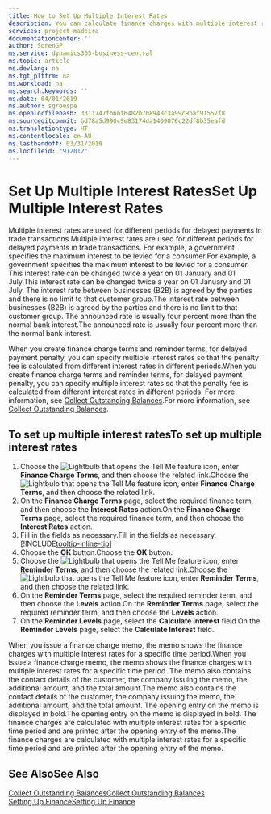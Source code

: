 ```yaml
---
title: How to Set Up Multiple Interest Rates
description: You can calculate finance charges with multiple interest rates for a specific period. The interest calculation is similar for all financial charges, with variation only in the rate of interest for a specific period.
services: project-madeira
documentationcenter: ''
author: SorenGP
ms.service: dynamics365-business-central
ms.topic: article
ms.devlang: na
ms.tgt_pltfrm: na
ms.workload: na
ms.search.keywords: ''
ms.date: 04/01/2019
ms.author: sgroespe
ms.openlocfilehash: 3311747fb6bf6482b708948c3a99c9baf91557f8
ms.sourcegitcommit: bd78a5d990c9e83174da1409076c22df8b35eafd
ms.translationtype: HT
ms.contentlocale: en-AU
ms.lasthandoff: 03/31/2019
ms.locfileid: "912012"
---
```

# <a name="set-up-multiple-interest-rates"></a><span data-ttu-id="0d222-104">Set Up Multiple Interest Rates</span><span class="sxs-lookup"><span data-stu-id="0d222-104">Set Up Multiple Interest Rates</span></span>
<span data-ttu-id="0d222-105">Multiple interest rates are used for different periods for delayed payments in trade transactions.</span><span class="sxs-lookup"><span data-stu-id="0d222-105">Multiple interest rates are used for different periods for delayed payments in trade transactions.</span></span> <span data-ttu-id="0d222-106">For example, a government specifies the maximum interest to be levied for a consumer.</span><span class="sxs-lookup"><span data-stu-id="0d222-106">For example, a government specifies the maximum interest to be levied for a consumer.</span></span> <span data-ttu-id="0d222-107">This interest rate can be changed twice a year on 01 January and 01 July.</span><span class="sxs-lookup"><span data-stu-id="0d222-107">This interest rate can be changed twice a year on 01 January and 01 July.</span></span> <span data-ttu-id="0d222-108">The interest rate between businesses (B2B) is agreed by the parties and there is no limit to that customer group.</span><span class="sxs-lookup"><span data-stu-id="0d222-108">The interest rate between businesses (B2B) is agreed by the parties and there is no limit to that customer group.</span></span> <span data-ttu-id="0d222-109">The announced rate is usually four percent more than the normal bank interest.</span><span class="sxs-lookup"><span data-stu-id="0d222-109">The announced rate is usually four percent more than the normal bank interest.</span></span>

<span data-ttu-id="0d222-110">When you create finance charge terms and reminder terms, for delayed payment penalty, you can specify multiple interest rates so that the penalty fee is calculated from different interest rates in different periods.</span><span class="sxs-lookup"><span data-stu-id="0d222-110">When you create finance charge terms and reminder terms, for delayed payment penalty, you can specify multiple interest rates so that the penalty fee is calculated from different interest rates in different periods.</span></span> <span data-ttu-id="0d222-111">For more information, see [Collect Outstanding Balances](receivables-collect-outstanding-balances.md).</span><span class="sxs-lookup"><span data-stu-id="0d222-111">For more information, see [Collect Outstanding Balances](receivables-collect-outstanding-balances.md).</span></span>

## <a name="to-set-up-multiple-interest-rates"></a><span data-ttu-id="0d222-112">To set up multiple interest rates</span><span class="sxs-lookup"><span data-stu-id="0d222-112">To set up multiple interest rates</span></span>  
1.  <span data-ttu-id="0d222-113">Choose the ![Lightbulb that opens the Tell Me feature](media/ui-search/search_small.png "Tell me what you want to do") icon, enter **Finance Charge Terms**, and then choose the related link.</span><span class="sxs-lookup"><span data-stu-id="0d222-113">Choose the ![Lightbulb that opens the Tell Me feature](media/ui-search/search_small.png "Tell me what you want to do") icon, enter **Finance Charge Terms**, and then choose the related link.</span></span>  
2.  <span data-ttu-id="0d222-114">On the **Finance Charge Terms** page, select the required finance term, and then choose the **Interest Rates** action.</span><span class="sxs-lookup"><span data-stu-id="0d222-114">On the **Finance Charge Terms** page, select the required finance term, and then choose the **Interest Rates** action.</span></span>  
3.  <span data-ttu-id="0d222-115">Fill in the fields as necessary.</span><span class="sxs-lookup"><span data-stu-id="0d222-115">Fill in the fields as necessary.</span></span> [!INCLUDE[tooltip-inline-tip](includes/tooltip-inline-tip_md.md)]
4.  <span data-ttu-id="0d222-116">Choose the **OK** button.</span><span class="sxs-lookup"><span data-stu-id="0d222-116">Choose the **OK** button.</span></span>  
5.  <span data-ttu-id="0d222-117">Choose the ![Lightbulb that opens the Tell Me feature](media/ui-search/search_small.png "Tell me what you want to do") icon, enter **Reminder Terms**, and then choose the related link.</span><span class="sxs-lookup"><span data-stu-id="0d222-117">Choose the ![Lightbulb that opens the Tell Me feature](media/ui-search/search_small.png "Tell me what you want to do") icon, enter **Reminder Terms**, and then choose the related link.</span></span>  
6.  <span data-ttu-id="0d222-118">On the **Reminder Terms** page, select the required reminder term, and then choose the **Levels** action.</span><span class="sxs-lookup"><span data-stu-id="0d222-118">On the **Reminder Terms** page, select the required reminder term, and then choose the **Levels** action.</span></span>  
7.  <span data-ttu-id="0d222-119">On the **Reminder Levels** page, select the **Calculate Interest** field.</span><span class="sxs-lookup"><span data-stu-id="0d222-119">On the **Reminder Levels** page, select the **Calculate Interest** field.</span></span>  

<span data-ttu-id="0d222-120">When you issue a finance charge memo, the memo shows the finance charges with multiple interest rates for a specific time period.</span><span class="sxs-lookup"><span data-stu-id="0d222-120">When you issue a finance charge memo, the memo shows the finance charges with multiple interest rates for a specific time period.</span></span> <span data-ttu-id="0d222-121">The memo also contains the contact details of the customer, the company issuing the memo, the additional amount, and the total amount.</span><span class="sxs-lookup"><span data-stu-id="0d222-121">The memo also contains the contact details of the customer, the company issuing the memo, the additional amount, and the total amount.</span></span> <span data-ttu-id="0d222-122">The opening entry on the memo is displayed in bold.</span><span class="sxs-lookup"><span data-stu-id="0d222-122">The opening entry on the memo is displayed in bold.</span></span> <span data-ttu-id="0d222-123">The finance charges are calculated with multiple interest rates for a specific time period and are printed after the opening entry of the memo.</span><span class="sxs-lookup"><span data-stu-id="0d222-123">The finance charges are calculated with multiple interest rates for a specific time period and are printed after the opening entry of the memo.</span></span>  

## <a name="see-also"></a><span data-ttu-id="0d222-124">See Also</span><span class="sxs-lookup"><span data-stu-id="0d222-124">See Also</span></span>  
[<span data-ttu-id="0d222-125">Collect Outstanding Balances</span><span class="sxs-lookup"><span data-stu-id="0d222-125">Collect Outstanding Balances</span></span>](receivables-collect-outstanding-balances.md)  
[<span data-ttu-id="0d222-126">Setting Up Finance</span><span class="sxs-lookup"><span data-stu-id="0d222-126">Setting Up Finance</span></span>](finance-setup-finance.md)
